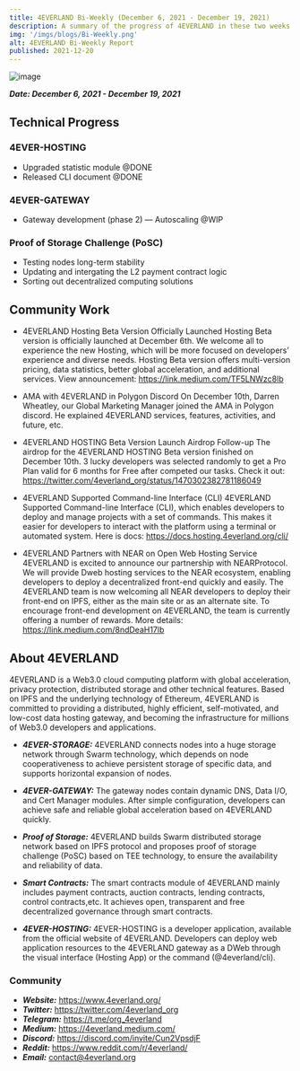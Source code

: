 ```yaml
---
title: 4EVERLAND Bi-Weekly (December 6, 2021 - December 19, 2021)
description: A summary of the progress of 4EVERLAND in these two weeks.
img: '/imgs/blogs/Bi-Weekly.png'
alt: 4EVERLAND Bi-Weekly Report
published: 2021-12-20
---
```


![image](/imgs/blogs/Bi-Weekly.png)

**_Date: December 6, 2021 - December 19, 2021_**

## Technical Progress

### 4EVER-HOSTING

- Upgraded statistic module @DONE
- Released CLI document @DONE

### 4EVER-GATEWAY

- Gateway development (phase 2) — Autoscaling @WIP

### Proof of Storage Challenge (PoSC)

- Testing nodes long-term stability
- Updating and intergating the L2 payment contract logic
- Sorting out decentralized computing solutions

## Community Work

- 4EVERLAND Hosting Beta Version Officially Launched
  Hosting Beta version is officially launched at December 6th. We welcome all to experience the new Hosting, which will be more focused on developers’ experience and diverse needs. Hosting Beta version offers multi-version pricing, data statistics, better global acceleration, and additional services. View announcement: https://link.medium.com/TF5LNWzc8lb

- AMA with 4EVERLAND in Polygon Discord
  On December 10th, Darren Wheatley, our Global Marketing Manager joined the AMA in Polygon discord. He explained 4EVERLAND services, features, activities, and future, etc.

- 4EVERLAND HOSTING Beta Version Launch Airdrop Follow-up
  The airdrop for the 4EVERLAND HOSTING Beta version finished on December 10th. 3 lucky developers was selected randomly to get a Pro Plan valid for 6 months for Free after competed our tasks. Check it out: https://twitter.com/4everland_org/status/1470302382781186049

- 4EVERLAND Supported Command-line Interface (CLI)
  4EVERLAND Supported Command-line Interface (CLI), which enables developers to deploy and manage projects with a set of commands. This makes it easier for developers to interact with the platform using a terminal or automated system. Here is docs: https://docs.hosting.4everland.org/cli/

- 4EVERLAND Partners with NEAR on Open Web Hosting Service
  4EVERLAND is excited to announce our partnership with NEARProtocol. We will provide Dweb hosting services to the NEAR ecosystem, enabling developers to deploy a decentralized front-end quickly and easily. The 4EVERLAND team is now welcoming all NEAR developers to deploy their front-end on IPFS, either as the main site or as an alternate site. To encourage front-end development on 4EVERLAND, the team is currently offering a number of rewards. More details: https://link.medium.com/8ndDeaH17lb

## About 4EVERLAND

4EVERLAND is a Web3.0 cloud computing platform with global acceleration, privacy protection, distributed storage and other technical features. Based on IPFS and the underlying technology of Ethereum, 4EVERLAND is committed to providing a distributed, highly efficient, self-motivated, and low-cost data hosting gateway, and becoming the infrastructure for millions of Web3.0 developers and applications.

- **_4EVER-STORAGE:_** 4EVERLAND connects nodes into a huge storage network through Swarm technology, which depends on node cooperativeness to achieve persistent storage of specific data, and supports horizontal expansion of nodes.

- **_4EVER-GATEWAY:_** The gateway nodes contain dynamic DNS, Data I/O, and Cert Manager modules. After simple configuration, developers can achieve safe and reliable global acceleration based on 4EVERLAND quickly.

- **_Proof of Storage:_** 4EVERLAND builds Swarm distributed storage network based on IPFS protocol and proposes proof of storage challenge (PoSC) based on TEE technology, to ensure the availability and reliability of data.

- **_Smart Contracts:_** The smart contracts module of 4EVERLAND mainly includes payment contracts, auction contracts, lending contracts, control contracts,etc. It achieves open, transparent and free decentralized governance through smart contracts.

- **_4EVER-HOSTING:_** 4EVER-HOSTING is a developer application, available from the official website of 4EVERLAND. Developers can deploy web application resources to the 4EVERLAND gateway as a DWeb through the visual interface (Hosting App) or the command (@4everland/cli).

### Community

- **_Website:_** https://www.4everland.org/
- **_Twitter:_** https://twitter.com/4everland_org
- **_Telegram:_** https://t.me/org_4everland
- **_Medium:_** https://4everland.medium.com/
- **_Discord:_** https://discord.com/invite/Cun2VpsdjF
- **_Reddit:_** https://www.reddit.com/r/4everland/
- **_Email:_** contact@4everland.org

